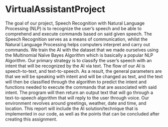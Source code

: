 # VirtualAssistantProject

The goal of our project, Speech Recognition with Natural Language Processing (NLP) is to 
recognize the user’s speech and be able to comprehend and execute commands based on said given 
speech. The Speech Recognition serves as a means of communication, whilst the Natural Language 
Processing helps computers interpret and carry out commands. We train the AI with the dataset that we 
made ourselves using the Multinomial Naïve Bayes Algorithm which is basically a popular NLP 
Algorithm. Our primary strategy is to classify the user’s speech with an intent that will be recognized 
by the AI via text. The flow of our AI is speech-to-text, and text-to-speech. As a result, the general 
parameters are that we will be speaking with intent and will be changed as text, and the text will then 
be classified through the algorithm to predict the intent and functions needed to execute the commands 
that are associated with said intent. The program will then return an output text that will go through a 
text-to-speech algorithm that will reply to the user through voice. Our environment revolves around 
greetings, weather, date and time, and location. This report will include the AI solution/technique that
is implemented in our code, as well as the points that can be concluded after creating this assignment. 
